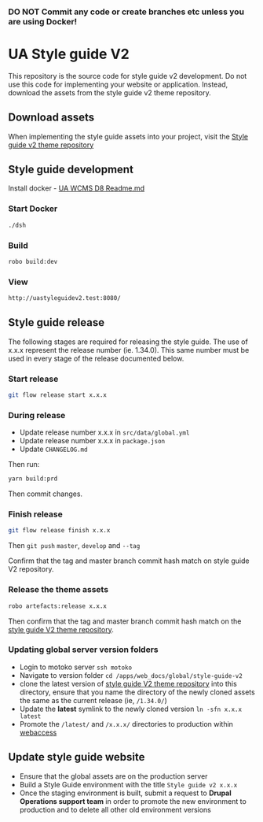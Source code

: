 ### DO NOT Commit any code or create branches etc unless you are using Docker!


# UA Style guide V2

This repository is the source code for style guide v2 development. Do not use this code for implementing your website or application. Instead, download the assets from the style guide v2 theme repository.

## Download assets

When implementing the style guide assets into your project, visit the [Style guide v2 theme repository](https://gitlab.adelaide.edu.au/web-team/ua-styleguide-v2-theme/)


## Style guide development

Install docker - [UA WCMS D8 Readme.md](https://gitlab.adelaide.edu.au/web-team/ua-wcms-d8/blob/develop/README.md)

### Start Docker

```bash
./dsh
```

### Build

```bash
robo build:dev
```

### View

```bash
http://uastyleguidev2.test:8080/
```

## Style guide release

The following stages are required for releasing the style guide. The use of x.x.x represent the release number (ie. 1.34.0). This same number must be used in every stage of the release documented below.    

### Start release

```bash
git flow release start x.x.x
```

### During release

- Update release number x.x.x in `src/data/global.yml`
- Update release number x.x.x in `package.json`
- Update `CHANGELOG.md`

Then run:

```bash
yarn build:prd
```

Then commit changes.

### Finish release

```bash
git flow release finish x.x.x
```

Then `git push` `master`, `develop` and `--tag`

Confirm that the tag and master branch commit hash match on style guide V2 repository.  

### Release the theme assets

```bash
robo artefacts:release x.x.x
```

Then confirm that the tag and master branch commit hash match on the [style guide V2 theme repository](https://gitlab.adelaide.edu.au/web-team/ua-styleguide-v2-theme/).

### Updating global server version folders

- Login to motoko server `ssh motoko`
- Navigate to version folder `cd /apps/web_docs/global/style-guide-v2`
- clone the latest version of [style guide V2 theme repository](https://gitlab.adelaide.edu.au/web-team/ua-styleguide-v2-theme/) into this directory, ensure that you name the directory of the newly cloned assets the same as the current release (ie, `/1.34.0/`)
- Update the **latest** symlink to the newly cloned version `ln -sfn x.x.x latest`
- Promote the `/latest/` and `/x.x.x/` directories to production within [webaccess](https://www.webdev.adelaide.edu.au/webaccess)

## Update style guide website

- Ensure that the global assets are on the production server
- Build a Style Guide environment with the title `Style guide v2 x.x.x`
- Once the staging environment is built, submit a request to **Drupal Operations support team** in order to promote the new environment to production and to delete all other old environment versions
 